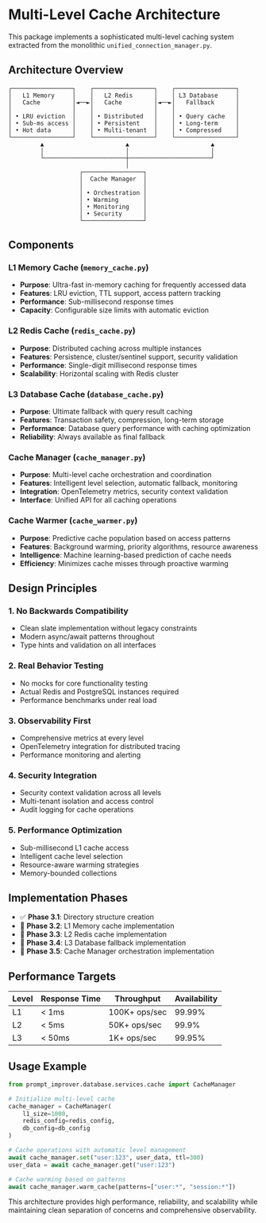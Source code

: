 # Multi-Level Cache Architecture

This package implements a sophisticated multi-level caching system extracted from the monolithic `unified_connection_manager.py`.

## Architecture Overview

```
┌─────────────────┐    ┌─────────────────┐    ┌─────────────────┐
│   L1 Memory     │    │   L2 Redis      │    │ L3 Database     │
│   Cache         │◄──►│   Cache         │◄──►│   Fallback      │
│                 │    │                 │    │                 │
│ • LRU eviction  │    │ • Distributed   │    │ • Query cache   │
│ • Sub-ms access │    │ • Persistent    │    │ • Long-term     │
│ • Hot data      │    │ • Multi-tenant  │    │ • Compressed    │
└─────────────────┘    └─────────────────┘    └─────────────────┘
         ▲                       ▲                       ▲
         │                       │                       │
         └───────────────────────┼───────────────────────┘
                                 │
                    ┌─────────────────┐
                    │  Cache Manager  │
                    │                 │
                    │ • Orchestration │
                    │ • Warming       │
                    │ • Monitoring    │
                    │ • Security      │
                    └─────────────────┘
```

## Components

### L1 Memory Cache (`memory_cache.py`)
- **Purpose**: Ultra-fast in-memory caching for frequently accessed data
- **Features**: LRU eviction, TTL support, access pattern tracking
- **Performance**: Sub-millisecond response times
- **Capacity**: Configurable size limits with automatic eviction

### L2 Redis Cache (`redis_cache.py`) 
- **Purpose**: Distributed caching across multiple instances
- **Features**: Persistence, cluster/sentinel support, security validation
- **Performance**: Single-digit millisecond response times
- **Scalability**: Horizontal scaling with Redis cluster

### L3 Database Cache (`database_cache.py`)
- **Purpose**: Ultimate fallback with query result caching
- **Features**: Transaction safety, compression, long-term storage
- **Performance**: Database query performance with caching optimization
- **Reliability**: Always available as final fallback

### Cache Manager (`cache_manager.py`)
- **Purpose**: Multi-level cache orchestration and coordination
- **Features**: Intelligent level selection, automatic fallback, monitoring
- **Integration**: OpenTelemetry metrics, security context validation
- **Interface**: Unified API for all caching operations

### Cache Warmer (`cache_warmer.py`)
- **Purpose**: Predictive cache population based on access patterns
- **Features**: Background warming, priority algorithms, resource awareness
- **Intelligence**: Machine learning-based prediction of cache needs
- **Efficiency**: Minimizes cache misses through proactive warming

## Design Principles

### 1. **No Backwards Compatibility**
- Clean slate implementation without legacy constraints
- Modern async/await patterns throughout
- Type hints and validation on all interfaces

### 2. **Real Behavior Testing**
- No mocks for core functionality testing
- Actual Redis and PostgreSQL instances required
- Performance benchmarks under real load

### 3. **Observability First**
- Comprehensive metrics at every level
- OpenTelemetry integration for distributed tracing  
- Performance monitoring and alerting

### 4. **Security Integration**
- Security context validation across all levels
- Multi-tenant isolation and access control
- Audit logging for cache operations

### 5. **Performance Optimization**
- Sub-millisecond L1 cache access
- Intelligent cache level selection
- Resource-aware warming strategies
- Memory-bounded collections

## Implementation Phases

- ✅ **Phase 3.1**: Directory structure creation
- 🔄 **Phase 3.2**: L1 Memory cache implementation
- 🔄 **Phase 3.3**: L2 Redis cache implementation  
- 🔄 **Phase 3.4**: L3 Database fallback implementation
- 🔄 **Phase 3.5**: Cache Manager orchestration implementation

## Performance Targets

| Level | Response Time | Throughput | Availability |
|-------|--------------|------------|--------------|
| L1    | < 1ms        | 100K+ ops/sec | 99.99% |
| L2    | < 5ms        | 50K+ ops/sec  | 99.9%  |
| L3    | < 50ms       | 1K+ ops/sec   | 99.95% |

## Usage Example

```python
from prompt_improver.database.services.cache import CacheManager

# Initialize multi-level cache
cache_manager = CacheManager(
    l1_size=1000,
    redis_config=redis_config,
    db_config=db_config
)

# Cache operations with automatic level management
await cache_manager.set("user:123", user_data, ttl=300)
user_data = await cache_manager.get("user:123")

# Cache warming based on patterns
await cache_manager.warm_cache(patterns=["user:*", "session:*"])
```

This architecture provides high performance, reliability, and scalability while maintaining clean separation of concerns and comprehensive observability.
